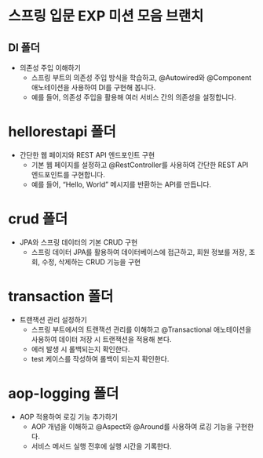 # 스프링 입문 EXP 미션 모음 브랜치

## DI 폴더
- 의존성 주입 이해하기
  - 스프링 부트의 의존성 주입 방식을 학습하고, @Autowired와 @Component 애노테이션을 사용하여 DI를 구현해 봅니다. 
  - 예를 들어, 의존성 주입을 활용해 여러 서비스 간의 의존성을 설정합니다.

# hellorestapi 폴더
- 간단한 웹 페이지와 REST API 엔드포인트 구현
  - 기본 웹 페이지를 설정하고 @RestController를 사용하여 간단한 REST API 엔드포인트를 구현합니다. 
  - 예를 들어, “Hello, World” 메시지를 반환하는 API를 만듭니다. 

# crud 폴더
- JPA와 스프링 데이터의 기본 CRUD 구현
  - 스프링 데이터 JPA를 활용하여 데이터베이스에 접근하고, 회원 정보를 저장, 조회, 수정, 삭제하는 CRUD 기능을 구현

# transaction 폴더
- 트랜잭션 관리 설정하기
  - 스프링 부트에서의 트랜잭션 관리를 이해하고 @Transactional 애노테이션을 사용하여 데이터 저장 시 트랜잭션을 적용해 본다. 
  - 에러 발생 시 롤백되는지 확인한다.
  - test 케이스를 작성하여 롤백이 되는지 확인한다.

# aop-logging 폴더
- AOP 적용하여 로깅 기능 추가하기
  - AOP 개념을 이해하고 @Aspect와 @Around를 사용하여 로깅 기능을 구현한다.
  - 서비스 메서드 실행 전후에 실행 시간을 기록한다.
